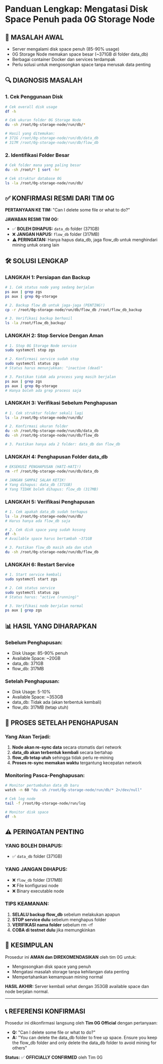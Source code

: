 # Panduan Lengkap: Mengatasi Disk Space Penuh pada 0G Storage Node

## 🚨 **MASALAH AWAL**
- Server mengalami disk space penuh (85-90% usage)
- 0G Storage Node memakan space besar (~371GB di folder data_db)
- Berbagai container Docker dan services terdampak
- Perlu solusi untuk mengosongkan space tanpa merusak data penting

## 🔍 **DIAGNOSIS MASALAH**

### 1. Cek Penggunaan Disk
```bash
# Cek overall disk usage
df -h

# Cek ukuran folder 0G Storage Node
du -sh /root/0g-storage-node/run/db/*

# Hasil yang ditemukan:
# 371G /root/0g-storage-node/run/db/data_db
# 317M /root/0g-storage-node/run/db/flow_db
```

### 2. Identifikasi Folder Besar
```bash
# Cek folder mana yang paling besar
du -sh /root/* | sort -hr

# Cek struktur database 0G
ls -la /root/0g-storage-node/run/db/
```

## ✅ **KONFIRMASI RESMI DARI TIM 0G**

**PERTANYAAN KE TIM:** "Can I delete some file or what to do?"

**JAWABAN RESMI TIM 0G:**
- ✅ **BOLEH DIHAPUS:** `data_db` folder (371GB)
- ❌ **JANGAN HAPUS:** `flow_db` folder (317MB)
- ⚠️ **PERINGATAN:** Hanya hapus data_db, jaga flow_db untuk menghindari mining untuk orang lain

## 🛠️ **SOLUSI LENGKAP**

### LANGKAH 1: Persiapan dan Backup

```bash
# 1. Cek status node yang sedang berjalan
ps aux | grep zgs
ps aux | grep 0g-storage

# 2. Backup flow_db untuk jaga-jaga (PENTING!)
cp -r /root/0g-storage-node/run/db/flow_db /root/flow_db_backup

# 3. Verifikasi backup berhasil
ls -la /root/flow_db_backup/
```

### LANGKAH 2: Stop Service Dengan Aman

```bash
# 1. Stop 0G Storage Node service
sudo systemctl stop zgs

# 2. Konfirmasi service sudah stop
sudo systemctl status zgs
# Status harus menunjukkan: "inactive (dead)"

# 3. Pastikan tidak ada process yang masih berjalan
ps aux | grep zgs
ps aux | grep 0g-storage
# Hanya boleh ada grep process saja
```

### LANGKAH 3: Verifikasi Sebelum Penghapusan

```bash
# 1. Cek struktur folder sekali lagi
ls -la /root/0g-storage-node/run/db/

# 2. Konfirmasi ukuran folder
du -sh /root/0g-storage-node/run/db/data_db
du -sh /root/0g-storage-node/run/db/flow_db

# 3. Pastikan hanya ada 2 folder: data_db dan flow_db
```

### LANGKAH 4: Penghapusan Folder data_db

```bash
# EKSEKUSI PENGHAPUSAN (HATI-HATI!)
rm -rf /root/0g-storage-node/run/db/data_db

# JANGAN SAMPAI SALAH KETIK!
# Yang dihapus: data_db (371GB)
# Yang TIDAK boleh dihapus: flow_db (317MB)
```

### LANGKAH 5: Verifikasi Penghapusan

```bash
# 1. Cek apakah data_db sudah terhapus
ls -la /root/0g-storage-node/run/db/
# Harus hanya ada flow_db saja

# 2. Cek disk space yang sudah kosong
df -h
# Available space harus bertambah ~371GB

# 3. Pastikan flow_db masih ada dan utuh
du -sh /root/0g-storage-node/run/db/flow_db
```

### LANGKAH 6: Restart Service

```bash
# 1. Start service kembali
sudo systemctl start zgs

# 2. Cek status service
sudo systemctl status zgs
# Status harus: "active (running)"

# 3. Verifikasi node berjalan normal
ps aux | grep zgs
```

## 📊 **HASIL YANG DIHARAPKAN**

### Sebelum Penghapusan:
- Disk Usage: 85-90% penuh
- Available Space: ~20GB
- data_db: 371GB
- flow_db: 317MB

### Setelah Penghapusan:
- Disk Usage: 5-10% 
- Available Space: ~353GB
- data_db: Tidak ada (akan terbentuk kembali)
- flow_db: 317MB (tetap utuh)

## 🔄 **PROSES SETELAH PENGHAPUSAN**

### Yang Akan Terjadi:
1. **Node akan re-sync data** secara otomatis dari network
2. **data_db akan terbentuk kembali** secara bertahap
3. **flow_db tetap utuh** sehingga tidak perlu re-mining
4. **Proses re-sync memakan waktu** tergantung kecepatan network

### Monitoring Pasca-Penghapusan:
```bash
# Monitor pertumbuhan data_db baru
watch -n 60 "du -sh /root/0g-storage-node/run/db/* 2>/dev/null"

# Cek log node
tail -f /root/0g-storage-node/run/log

# Monitor disk space
df -h
```

## ⚠️ **PERINGATAN PENTING**

### YANG BOLEH DIHAPUS:
- ✅ `data_db` folder (371GB)

### YANG JANGAN DIHAPUS:
- ❌ `flow_db` folder (317MB)
- ❌ File konfigurasi node
- ❌ Binary executable node

### TIPS KEAMANAN:
1. **SELALU backup flow_db** sebelum melakukan apapun
2. **STOP service dulu** sebelum menghapus folder
3. **VERIFIKASI nama folder** sebelum rm -rf
4. **COBA di testnet dulu** jika memungkinkan

## 🎯 **KESIMPULAN**

Prosedur ini **AMAN dan DIREKOMENDASIKAN** oleh tim 0G untuk:
- Mengosongkan disk space yang penuh
- Mengatasi masalah storage tanpa kehilangan data penting
- Mempertahankan kemampuan mining normal

**HASIL AKHIR:** Server kembali sehat dengan 353GB available space dan node berjalan normal.

---

## 📞 **REFERENSI KONFIRMASI**

Prosedur ini dikonfirmasi langsung oleh **Tim 0G Official** dengan pertanyaan:
- **Q:** "Can I delete some file or what to do?"
- **A:** "You can delete the data_db folder to free up space. Ensure you keep the flow_db folder and only delete the data_db folder to avoid mining for others"

**Status:** ✅ **OFFICIALLY CONFIRMED** oleh Tim 0G